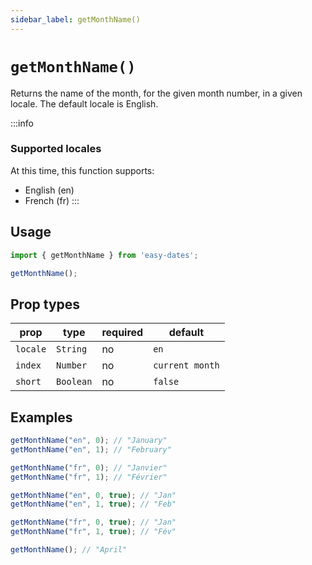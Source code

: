 ```yaml
---
sidebar_label: getMonthName()
---
```


# `getMonthName()`
Returns the name of the month, for the given month number, in a given locale. The default locale is English. 

:::info
### Supported locales
At this time, this function supports:

- English (en)
- French (fr)
:::

## Usage
```javascript
import { getMonthName } from 'easy-dates';

getMonthName();
```

## Prop types
| prop     | type      | required | default         |
|----------|-----------|----------|-----------------|
| `locale` | `String`  | no       | `en`            |
| `index`  | `Number`  | no       | `current month` |
| `short`  | `Boolean` | no       | `false`         |

## Examples
```javascript
getMonthName("en", 0); // "January"
getMonthName("en", 1); // "February"

getMonthName("fr", 0); // "Janvier"
getMonthName("fr", 1); // "Février"
```

```javascript title="with short parameter true"
getMonthName("en", 0, true); // "Jan"
getMonthName("en", 1, true); // "Feb"

getMonthName("fr", 0, true); // "Jan"
getMonthName("fr", 1, true); // "Fév"
```

```javascript title="returns current month when no index is provided"
getMonthName(); // "April"
```